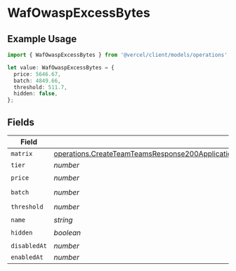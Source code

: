 # WafOwaspExcessBytes

## Example Usage

```typescript
import { WafOwaspExcessBytes } from '@vercel/client/models/operations';

let value: WafOwaspExcessBytes = {
  price: 5646.67,
  batch: 4849.66,
  threshold: 511.7,
  hidden: false,
};
```

## Fields

| Field        | Type                                                                                                                                                                                                                                         | Required           | Description |
| ------------ | -------------------------------------------------------------------------------------------------------------------------------------------------------------------------------------------------------------------------------------------- | ------------------ | ----------- |
| `matrix`     | [operations.CreateTeamTeamsResponse200ApplicationJSONResponseBodyBillingInvoiceItemsWafOwaspExcessBytesMatrix](../../models/operations/createteamteamsresponse200applicationjsonresponsebodybillinginvoiceitemswafowaspexcessbytesmatrix.md) | :heavy_minus_sign: | N/A         |
| `tier`       | _number_                                                                                                                                                                                                                                     | :heavy_minus_sign: | N/A         |
| `price`      | _number_                                                                                                                                                                                                                                     | :heavy_check_mark: | N/A         |
| `batch`      | _number_                                                                                                                                                                                                                                     | :heavy_check_mark: | N/A         |
| `threshold`  | _number_                                                                                                                                                                                                                                     | :heavy_check_mark: | N/A         |
| `name`       | _string_                                                                                                                                                                                                                                     | :heavy_minus_sign: | N/A         |
| `hidden`     | _boolean_                                                                                                                                                                                                                                    | :heavy_check_mark: | N/A         |
| `disabledAt` | _number_                                                                                                                                                                                                                                     | :heavy_minus_sign: | N/A         |
| `enabledAt`  | _number_                                                                                                                                                                                                                                     | :heavy_minus_sign: | N/A         |

